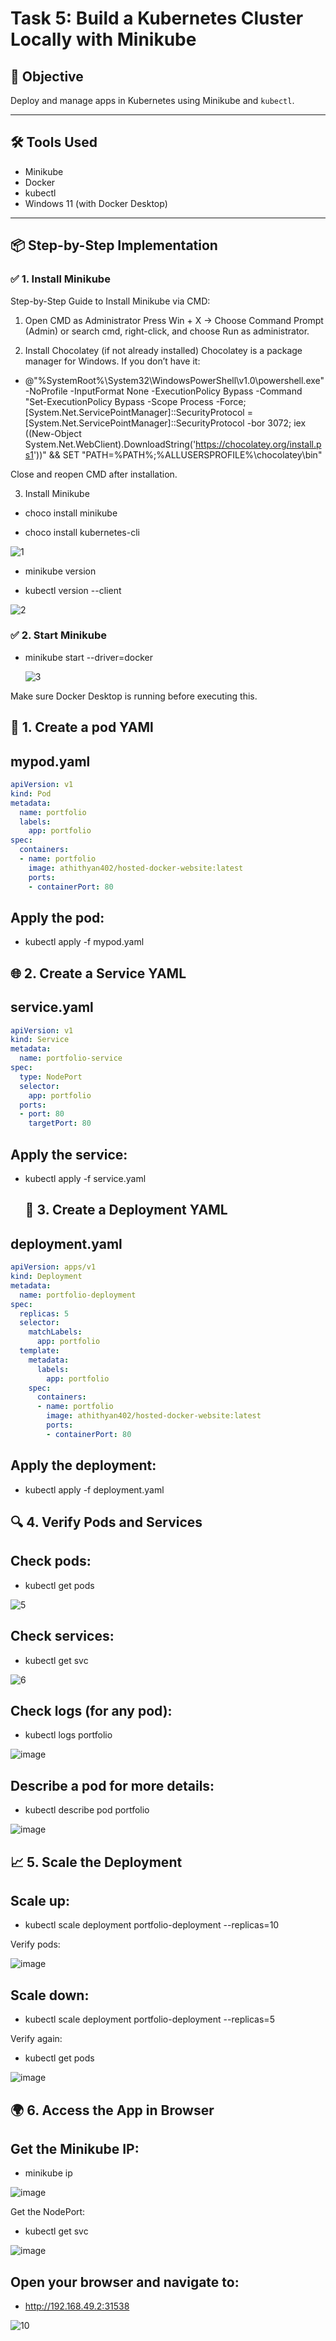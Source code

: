 # Task 5: Build a Kubernetes Cluster Locally with Minikube

## 🎯 Objective
Deploy and manage apps in Kubernetes using Minikube and `kubectl`.

---

## 🛠 Tools Used
- Minikube
- Docker
- kubectl
- Windows 11 (with Docker Desktop)

---

## 📦 Step-by-Step Implementation
### ✅ 1. Install Minikube
Step-by-Step Guide to Install Minikube via CMD:

1. Open CMD as Administrator
Press Win + X → Choose Command Prompt (Admin) or search cmd, right-click, and choose Run as administrator.

2. Install Chocolatey (if not already installed)
Chocolatey is a package manager for Windows. If you don’t have it:

- @"%SystemRoot%\System32\WindowsPowerShell\v1.0\powershell.exe" -NoProfile -InputFormat None -ExecutionPolicy Bypass -Command "Set-ExecutionPolicy Bypass -Scope Process -Force; [System.Net.ServicePointManager]::SecurityProtocol = [System.Net.ServicePointManager]::SecurityProtocol -bor 3072; iex ((New-Object System.Net.WebClient).DownloadString('https://chocolatey.org/install.ps1'))" && SET "PATH=%PATH%;%ALLUSERSPROFILE%\chocolatey\bin"

Close and reopen CMD after installation.

3. Install Minikube

- choco install minikube

- choco install kubernetes-cli

![1](https://github.com/user-attachments/assets/1630c954-7ac1-4f81-b7a5-5ef7eeaf6f35)

- minikube version

- kubectl version --client


![2](https://github.com/user-attachments/assets/684705df-c397-4c4d-a5e6-df3a88d16e7c)

### ✅ 2. Start Minikube

- minikube start --driver=docker

  ![3](https://github.com/user-attachments/assets/87129b74-dc4c-416b-9fb5-a5cf840140cf)

Make sure Docker Desktop is running before executing this.

## 📁 1. Create a pod YAMl
## mypod.yaml
```yaml
apiVersion: v1
kind: Pod
metadata:
  name: portfolio
  labels:
    app: portfolio
spec:
  containers:
  - name: portfolio
    image: athithyan402/hosted-docker-website:latest
    ports:
    - containerPort: 80
```

   
## Apply the pod:

- kubectl apply -f mypod.yaml
 
## 🌐 2. Create a Service YAML
## service.yaml
```yaml
apiVersion: v1
kind: Service
metadata:
  name: portfolio-service
spec:
  type: NodePort
  selector:
    app: portfolio
  ports:
  - port: 80
    targetPort: 80
```
## Apply the service:

- kubectl apply -f service.yaml

  ## 📁 3. Create a Deployment YAML
## deployment.yaml
```yaml
apiVersion: apps/v1
kind: Deployment
metadata:
  name: portfolio-deployment
spec:
  replicas: 5
  selector:
    matchLabels:
      app: portfolio
  template:
    metadata:
      labels:
        app: portfolio
    spec:
      containers:
      - name: portfolio
        image: athithyan402/hosted-docker-website:latest
        ports:
        - containerPort: 80
```
## Apply the deployment:

- kubectl apply -f deployment.yaml
  
## 🔍 4. Verify Pods and Services
## Check pods:

- kubectl get pods

![5](https://github.com/user-attachments/assets/2ad9683e-fb58-42cc-8f32-84b59c6eaee9)

## Check services:

- kubectl get svc

![6](https://github.com/user-attachments/assets/0c001c50-a576-47c2-836c-97af86d62da7)

## Check logs (for any pod):

- kubectl logs portfolio

![image](https://github.com/user-attachments/assets/d27d3ad6-d4d4-4b80-96a6-eed8fd883f83)

## Describe a pod for more details:

- kubectl describe pod portfolio

![image](https://github.com/user-attachments/assets/6828b498-2e11-4838-9d38-5ce14416e711)

## 📈 5. Scale the Deployment
## Scale up:

- kubectl scale deployment portfolio-deployment --replicas=10

Verify pods:

![image](https://github.com/user-attachments/assets/9748ce78-ab13-473a-b6e8-b9615fe33722)

## Scale down:

- kubectl scale deployment portfolio-deployment --replicas=5


Verify again:

- kubectl get pods

![image](https://github.com/user-attachments/assets/101ce9c8-c3fd-4979-998f-1b9bac95097e)


## 🌍 6. Access the App in Browser
## Get the Minikube IP:

- minikube ip

![image](https://github.com/user-attachments/assets/fe994f75-3522-47f9-a613-6a9dd10cc642)


Get the NodePort:

- kubectl get svc

![image](https://github.com/user-attachments/assets/cadbe1b8-6c94-450e-984e-8456dd3e0eb6)


## Open your browser and navigate to:

- http://192.168.49.2:31538

![10](https://github.com/user-attachments/assets/8fa4daeb-8194-41cb-afcc-71399f51a887)
